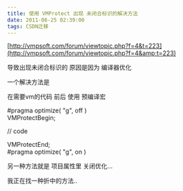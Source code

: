 ```yaml
---
title: 使用 VMProtect 出现 未闭合标识的解决方法
date: 2011-06-25 02:39:00
tags: CSDN迁移
---
```

   [http://vmpsoft.com/forum/viewtopic.php?f=4&t=223](http://vmpsoft.com/forum/viewtopic.php?f=4&amp;t=223)

 

 导致出现未闭合标识的 原因是因为 编译器优化

 

 一个解决方法是

 在需要vm的代码 前后 使用 预编译宏

 

 

 #pragma optimize( "g", off )  
VMProtectBegin;

 // code

 VMProtectEnd;  
#pragma optimize( "g", on )

 

 

 

 另一种方法就是 项目属性里 关闭优化...

 

 我正在找一种折中的方法..

   
 